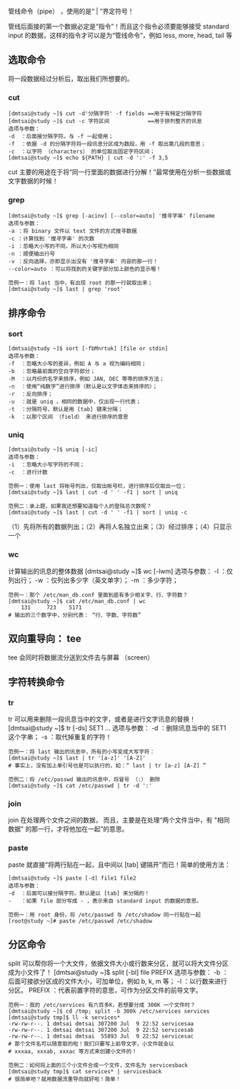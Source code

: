 管线命令（pipe） ，使用的是“ | ”界定符号！

管线后面接的第一个数据必定是“指令”！而且这个指令必须要能够接受 standard input 的数据，这样的指令才可以是为“管线命令”，例如 less, more, head, tail 等
## 选取命令
将一段数据经过分析后，取出我们所想要的。
### cut
    [dmtsai@study ~]$ cut -d'分隔字符' -f fields ==用于有特定分隔字符
    [dmtsai@study ~]$ cut -c 字符区间            ==用于排列整齐的讯息
    选项与参数：
    -d  ：后面接分隔字符。与 -f 一起使用；
    -f  ：依据 -d 的分隔字符将一段讯息分区成为数段，用 -f 取出第几段的意思；
    -c  ：以字符 （characters） 的单位取出固定字符区间；
    [dmtsai@study ~]$ echo ${PATH} | cut -d ':' -f 3,5

cut 主要的用途在于将“同一行里面的数据进行分解！”最常使用在分析一些数据或文字数据的时候！
### grep
    [dmtsai@study ~]$ grep [-acinv] [--color=auto] '搜寻字串' filename
    选项与参数：
    -a ：将 binary 文件以 text 文件的方式搜寻数据
    -c ：计算找到 '搜寻字串' 的次数
    -i ：忽略大小写的不同，所以大小写视为相同
    -n ：顺便输出行号
    -v ：反向选择，亦即显示出没有 '搜寻字串' 内容的那一行！
    --color=auto ：可以将找到的关键字部分加上颜色的显示喔！
    
    范例一：将 last 当中，有出现 root 的那一行就取出来；
    [dmtsai@study ~]$ last | grep 'root'
## 排序命令
### sort
    [dmtsai@study ~]$ sort [-fbMnrtuk] [file or stdin]
    选项与参数：
    -f  ：忽略大小写的差异，例如 A 与 a 视为编码相同；
    -b  ：忽略最前面的空白字符部分；
    -M  ：以月份的名字来排序，例如 JAN, DEC 等等的排序方法；
    -n  ：使用“纯数字”进行排序（默认是以文字体态来排序的）；
    -r  ：反向排序；
    -u  ：就是 uniq ，相同的数据中，仅出现一行代表；
    -t  ：分隔符号，默认是用 [tab] 键来分隔；
    -k  ：以那个区间 （field） 来进行排序的意思
### uniq
    [dmtsai@study ~]$ uniq [-ic]
    选项与参数：
    -i  ：忽略大小写字符的不同；
    -c  ：进行计数
    
    范例一：使用 last 将帐号列出，仅取出帐号栏，进行排序后仅取出一位；
    [dmtsai@study ~]$ last | cut -d ' ' -f1 | sort | uniq
    
    范例二：承上题，如果我还想要知道每个人的登陆总次数呢？
    [dmtsai@study ~]$ last | cut -d ' ' -f1 | sort | uniq -c
（1）先将所有的数据列出；（2）再将人名独立出来；（3）经过排序；（4）只显示一个
### wc
计算输出的讯息的整体数据
    [dmtsai@study ~]$ wc [-lwm]
    选项与参数：
    -l  ：仅列出行；
    -w  ：仅列出多少字（英文单字）；
    -m  ：多少字符；
    
    范例一：那个 /etc/man_db.conf 里面到底有多少相关字、行、字符数？
    [dmtsai@study ~]$ cat /etc/man_db.conf | wc 
        131     723    5171
    # 输出的三个数字中，分别代表： “行、字数、字符数”
## 双向重导向： tee
tee 会同时将数据流分送到文件去与屏幕 （screen）
## 字符转换命令
### tr
tr 可以用来删除一段讯息当中的文字，或者是进行文字讯息的替换！
    [dmtsai@study ~]$ tr [-ds] SET1 ...
    选项与参数：
    -d  ：删除讯息当中的 SET1 这个字串；
    -s  ：取代掉重复的字符！
    
    范例一：将 last 输出的讯息中，所有的小写变成大写字符：
    [dmtsai@study ~]$ last | tr '[a-z]' '[A-Z]'
    # 事实上，没有加上单引号也是可以执行的，如：“ last | tr [a-z] [A-Z] ”
    
    范例二：将 /etc/passwd 输出的讯息中，将冒号 （:） 删除
    [dmtsai@study ~]$ cat /etc/passwd | tr -d ':'
### join
join 在处理两个文件之间的数据， 而且，主要是在处理“两个文件当中，有 "相同数据" 的那一行，才将他加在一起”的意思。
### paste
 paste 就直接“将两行贴在一起，且中间以 [tab] 键隔开”而已！简单的使用方法：

    [dmtsai@study ~]$ paste [-d] file1 file2
    选项与参数：
    -d  ：后面可以接分隔字符。默认是以 [tab] 来分隔的！
    -   ：如果 file 部分写成 - ，表示来自 standard input 的数据的意思。
    
    范例一：用 root 身份，将 /etc/passwd 与 /etc/shadow 同一行贴在一起
    [root@study ~]# paste /etc/passwd /etc/shadow
## 分区命令
split 可以帮你将一个大文件，依据文件大小或行数来分区，就可以将大文件分区成为小文件了！ 
    [dmtsai@study ~]$ split [-bl] file PREFIX
    选项与参数：
    -b  ：后面可接欲分区成的文件大小，可加单位，例如 b, k, m 等；
    -l  ：以行数来进行分区。
    PREFIX ：代表前置字符的意思，可作为分区文件的前导文字。
    
    范例一：我的 /etc/services 有六百多K，若想要分成 300K 一个文件时？
    [dmtsai@study ~]$ cd /tmp; split -b 300k /etc/services services
    [dmtsai@study tmp]$ ll -k services*
    -rw-rw-r--. 1 dmtsai dmtsai 307200 Jul  9 22:52 servicesaa
    -rw-rw-r--. 1 dmtsai dmtsai 307200 Jul  9 22:52 servicesab
    -rw-rw-r--. 1 dmtsai dmtsai  55893 Jul  9 22:52 servicesac
    # 那个文件名可以随意取的啦！我们只要写上前导文字，小文件就会以
    # xxxaa, xxxab, xxxac 等方式来创建小文件的！
    
    范例二：如何将上面的三个小文件合成一个文件，文件名为 servicesback
    [dmtsai@study tmp]$ cat services* | servicesback
    # 很简单吧？就用数据流重导向就好啦！简单！
